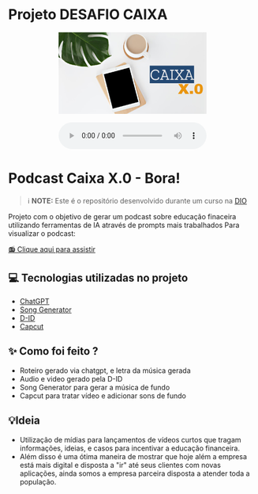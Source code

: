 # Projeto DESAFIO CAIXA
<p align="center">
<img 
    src="./capa2.png"
    width="300"
/>
</p>


<p align="center">

</p>

<div align="center">
    <audio src="output/podcast_editado.MP3" controls title="Podcast editado"></audio>
</div>

# Podcast Caixa X.0 - Bora!


 > ℹ️ **NOTE:** Este é o repositório desenvolvido durante um curso na [DIO](https://dio.me)

Projeto com o objetivo de gerar um podcast sobre educação finaceira utilizando ferramentas de IA através de prompts mais trabalhados
Para visualizar o podcast:

<a href="https://github.com/nadia-noda/desafiocaixa/raw/refs/heads/main/desafiored.mp4" title="View podcast now">📻 Clique aqui para assistir</a>

## 💻 Tecnologias utilizadas no projeto

- [ChatGPT](https://chat.openai.com/) 
- [Song Generator](https://songgenerator.io)
- [D-ID](https://studio.d-id.com/)
- [Capcut](https://www.capcut.com/pt-br/)

## ✨ Como foi feito ?

- Roteiro gerado via chatgpt, e letra da música gerada
- Audio e video gerado pela D-ID
- Song Generator para gerar a música de fundo
- Capcut para tratar vídeo e adicionar sons de fundo

## 💡Ideia

-    Utilização de mídias para lançamentos de vídeos curtos que tragam informações, ideias, e casos para incentivar a educação financeira.
-    Além disso é uma ótima maneira de mostrar que hoje além a empresa está mais digital e disposta a "ir" até seus clientes com novas aplicações, ainda somos a empresa parceira disposta a atender toda a população.



